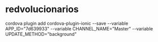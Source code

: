 # redvolucionarios

cordova plugin add cordova-plugin-ionic --save --variable APP_ID="7d639933" --variable CHANNEL_NAME="Master"  --variable UPDATE_METHOD="background"